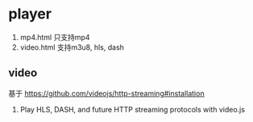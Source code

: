 # player

1. mp4.html 只支持mp4
2. video.html 支持m3u8, hls, dash

## video
基于 https://github.com/videojs/http-streaming#installation
1. Play HLS, DASH, and future HTTP streaming protocols with video.js
